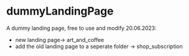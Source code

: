 # dummyLandingPage
A dummy landing page, free to use and modify
20.06.2023:
- new landing page-> art_and_coffee
- add the old landing page to a seperate folder -> shop_subscription
